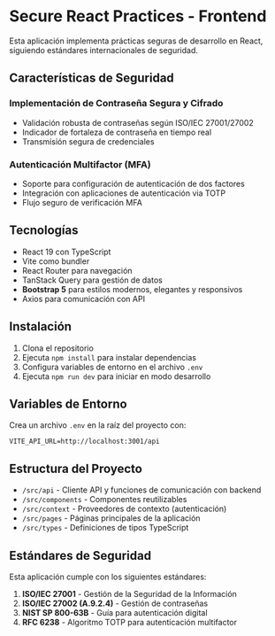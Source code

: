 # Secure React Practices - Frontend

Esta aplicación implementa prácticas seguras de desarrollo en React, siguiendo estándares internacionales de seguridad.

## Características de Seguridad

### Implementación de Contraseña Segura y Cifrado

- Validación robusta de contraseñas según ISO/IEC 27001/27002
- Indicador de fortaleza de contraseña en tiempo real
- Transmisión segura de credenciales

### Autenticación Multifactor (MFA)

- Soporte para configuración de autenticación de dos factores
- Integración con aplicaciones de autenticación via TOTP
- Flujo seguro de verificación MFA

## Tecnologías

- React 19 con TypeScript
- Vite como bundler
- React Router para navegación
- TanStack Query para gestión de datos
- **Bootstrap 5** para estilos modernos, elegantes y responsivos
- Axios para comunicación con API

## Instalación

1. Clona el repositorio
2. Ejecuta `npm install` para instalar dependencias
3. Configura variables de entorno en el archivo `.env`
4. Ejecuta `npm run dev` para iniciar en modo desarrollo

## Variables de Entorno

Crea un archivo `.env` en la raíz del proyecto con:

```
VITE_API_URL=http://localhost:3001/api
```

## Estructura del Proyecto

- `/src/api` - Cliente API y funciones de comunicación con backend
- `/src/components` - Componentes reutilizables 
- `/src/context` - Proveedores de contexto (autenticación)
- `/src/pages` - Páginas principales de la aplicación
- `/src/types` - Definiciones de tipos TypeScript

## Estándares de Seguridad

Esta aplicación cumple con los siguientes estándares:

1. **ISO/IEC 27001** - Gestión de la Seguridad de la Información
2. **ISO/IEC 27002 (A.9.2.4)** - Gestión de contraseñas
3. **NIST SP 800-63B** - Guía para autenticación digital
4. **RFC 6238** - Algoritmo TOTP para autenticación multifactor
